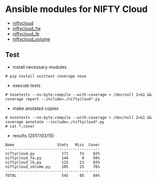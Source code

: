# Ansible modules for NIFTY Cloud

* [niftycloud](documents/niftycloud.md)
* [niftycloud_fw](documents/niftycloud_fw.md)
* [niftycloud_lb](documents/niftycloud_lb.md)
* [niftycloud_volume](documents/niftycloud_volume.md)

## Test

* install necessary modules
```
# pip install unittest coverage nose
```

* execute tests
```
# nosetests --no-byte-compile --with-coverage > /dev/null 2>&1 && coverage report --include=./niftycloud*.py
```

* make anotated copies
```
# nosetests --no-byte-compile --with-coverage > /dev/null 2>&1 && coverage annotate --include=./niftycloud*.py
# cat *,cover
```

* results (2017/03/15)
```
Name                   Stmts   Miss  Cover
------------------------------------------
niftycloud.py            171     31    82%
niftycloud_fw.py         144      8    94%
niftycloud_lb.py         125     21    83%
niftycloud_volume.py     105     25    76%
------------------------------------------
TOTAL                    545     85    84%
```
